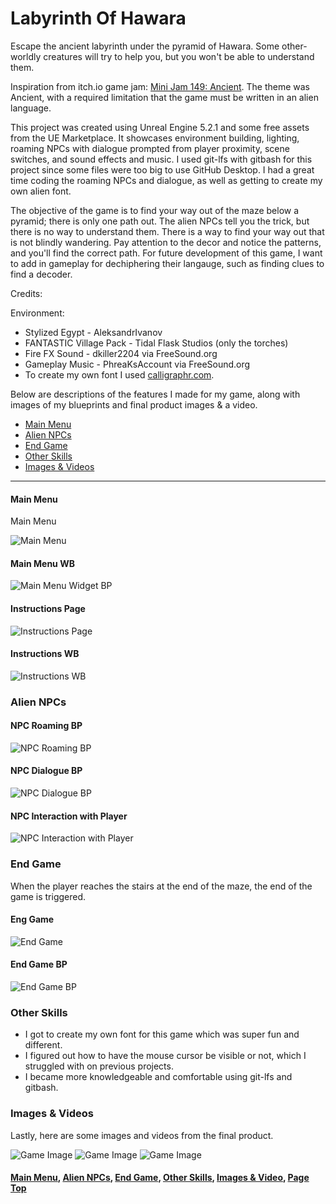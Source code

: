 # Labyrinth Of Hawara
Escape the ancient labyrinth under the pyramid of Hawara. Some other-worldly creatures will try to help you, but you won't be able to understand them.
<p>
Inspiration from itch.io game jam: <a href="https://itch.io/jam/mini-jam-149-ancient"_blank">Mini Jam 149: Ancient</a>. The theme was Ancient, with a required limitation that the game must be written in an alien language.
</p>

<p id="Page Top">
This project was created using Unreal Engine 5.2.1 and some free assets from the UE Marketplace. It showcases environment building, lighting, roaming NPCs with dialogue prompted from player proximity, scene switches, and sound effects and music. I used git-lfs with gitbash for this project since some files were too big to use GitHub Desktop. I had a great time coding the roaming NPCs and dialogue, as well as getting to create my own alien font.

The objective of the game is to find your way out of the maze below a pyramid; there is only one path out. The alien NPCs tell you the trick, but there is no way to understand them. There is a way to find your way out that is not blindly wandering. Pay attention to the decor and notice the patterns, and you'll find the correct path. For future development of this game, I want to add in gameplay for dechiphering their langauge, such as finding clues to find a decoder. 


Credits:

Environment:
<ul>
<li>Stylized Egypt - AleksandrIvanov</li>
<li>FANTASTIC Village Pack - Tidal Flask Studios (only the torches)</li>
<li>Fire FX Sound - dkiller2204 via FreeSound.org</li>
<li>Gameplay Music - PhreaKsAccount via FreeSound.org</li>
<li>To create my own font I used <a href="https://www.calligraphr.com/en/"_blank">calligraphr.com</a>.</li>
</ul>
Below are descriptions of the features I made for my game, along with images of my blueprints and final product images & a video.
<ul>
<li><a href="#MainMenu">Main Menu</a></li>
<li><a href="#NPCs">Alien NPCs</a></li>
<li><a href="#EndGame">End Game</a></li>
<li><a href="#Other Skills">Other Skills</a></li>
<li><a href="#Images">Images & Videos</a></li>
 </ul>
 </p>
 
<hr class="dashed">

<p id="MainMenu">

<h4>Main Menu</h4>Main Menu

![Main Menu](https://github.com/zeeebs/LabyrinthOfHawara/blob/main/ReadMe%20Images/Menu%20Page.png)

<h4>Main Menu WB</h4>

![Main Menu Widget BP](https://github.com/zeeebs/LabyrinthOfHawara/blob/main/ReadMe%20Images/WB%20Main%20Menu.png)

<h4>Instructions Page</h4>

![Instructions Page](https://github.com/zeeebs/LabyrinthOfHawara/blob/main/ReadMe%20Images/Instructions%20Page.png)

<h4>Instructions WB</h4>

![Instructions WB](https://github.com/zeeebs/LabyrinthOfHawara/blob/main/ReadMe%20Images/WB%20Instructions.png)

</p>
<p id="NPCs">
<h3>Alien NPCs</h3>

<h4>NPC Roaming BP</h4>

![NPC Roaming BP](https://github.com/zeeebs/LabyrinthOfHawara/blob/main/ReadMe%20Images/BP%20NPC%20Roaming.png)

<h4>NPC Dialogue BP</h4>

![NPC Dialogue BP](https://github.com/zeeebs/LabyrinthOfHawara/blob/main/ReadMe%20Images/BP%20NPC%20Dialogue.png)

<h4>NPC Interaction with Player</h4>

![NPC Interaction with Player](https://github.com/zeeebs/LabyrinthOfHawara/blob/main/ReadMe%20Images/NPC%20Interaction.png)

</p>
<p id="EndGame">
<h3>End Game</h3>
When the player reaches the stairs at the end of the maze, the end of the game is triggered.

<h4>Eng Game</h4>

![End Game](https://github.com/zeeebs/LabyrinthOfHawara/blob/main/ReadMe%20Images/End%20Page.png)

<h4>End Game BP</h4>

![End Game BP](https://github.com/zeeebs/LabyrinthOfHawara/blob/main/ReadMe%20Images/BP%20End%20Game.png)


</p>
<p id="Other Skills">
<h3>Other Skills</h3>
<ul>
<li>I got to create my own font for this game which was super fun and different.</li>
<li>I figured out how to have the mouse cursor be visible or not, which I struggled with on previous projects.</li>
<li>I became more knowledgeable and comfortable using git-lfs and gitbash.</li>
</ul>

</p>
<p id="Images">
<h3>Images & Videos</h3>

Lastly, here are some images and videos from the final product.

![Game Image](https://github.com/zeeebs/LabyrinthOfHawara/blob/main/ReadMe%20Images/Interior1.png)
![Game Image](https://github.com/zeeebs/LabyrinthOfHawara/blob/main/ReadMe%20Images/Entire%20Map.png)
![Game Image](https://github.com/zeeebs/LabyrinthOfHawara/blob/main/ReadMe%20Images/alientfont.png)

<h4><a href="#MainMenu">Main Menu</a>, <a href="#NPCs">Alien NPCs</a>, <a href="#EndGame">End Game</a>, <a href="#Other Skills">Other Skills</a>, <a href="#Images">Images & Video</a>, <a href="#Page Top">Page Top</a></h4>
